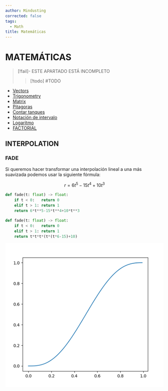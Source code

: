 ```yaml
---
author: Mindusting
corrected: false
tags:
  - Math
title: Matemáticas
---
```


# MATEMÁTICAS

> [!fail]- ESTE APARTADO ESTÁ INCOMPLETO
> > [!todo] #TODO

- [Vectors](math_vectors.md)
- [Trigonometry](trigonometry/trigonometry.md)
- [Matrix](matrix/matrix.md)
- [Pitagoras](math_pitagoras.md)
- [Contar tanques](math_count_tanks.md)
- [Notación de intervalo](math_range_notation.md)
- [Logaritmo](math_log.md)
- [FACTORIAL](math_factorial.md)

## INTERPOLATION

### FADE

Si queremos hacer transformar una interpolación lineal a una más suavizada podemos usar la siguiente fórmula:

$$
r = 6t^5-15t^4+10t^3
$$

```python
def fade(t: float) -> float:
    if t < 0:   return 0
    elif t > 1: return 1
    return 6*t**5-15*t**4+10*t**3
```

```python
def fade(t: float) -> float:
    if t < 0:   return 0
    elif t > 1: return 1
    return t*t*t*(t*(t*6-15)+10)
```

![](../img/img_fade.png)
